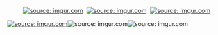 <p style="text-align: center;"><a href="https://discord.gg/CpWXamx" target="_blank" rel="noopener noreferrer"><img title="source: imgur.com" src="https://i.imgur.com/WlrSbJp.png" /></a>&nbsp; <a href="https://www.curseforge.com/linkout?remoteUrl=https%253a%252f%252fwww.paypal.com%252fpaypalme%252fgottschsmods"><img title="source: imgur.com" src="https://i.imgur.com/se1ERhJ.png" /></a>&nbsp; <a href="https://www.curseforge.com/linkout?remoteUrl=https%253a%252f%252fwww.amazon.com%252fhz%252fwishlist%252fls%252f31YQP9T4H9NI7%253fref_%253dwl_share"><img title="source: imgur.com" src="https://i.imgur.com/EcaUQMi.png" /></a></p>
<p><a href="https://bisecthosting.com/gottsch" target="_blank" rel="noopener noreferrer"><img title="source: imgur.com" src="https://i.imgur.com/39o2rdL.png" /></a><img title="source: imgur.com" src="https://i.imgur.com/bYnb6Ra.png" /><img title="source: imgur.com" src="https://i.imgur.com/lRPFRdC.png" /></p>
